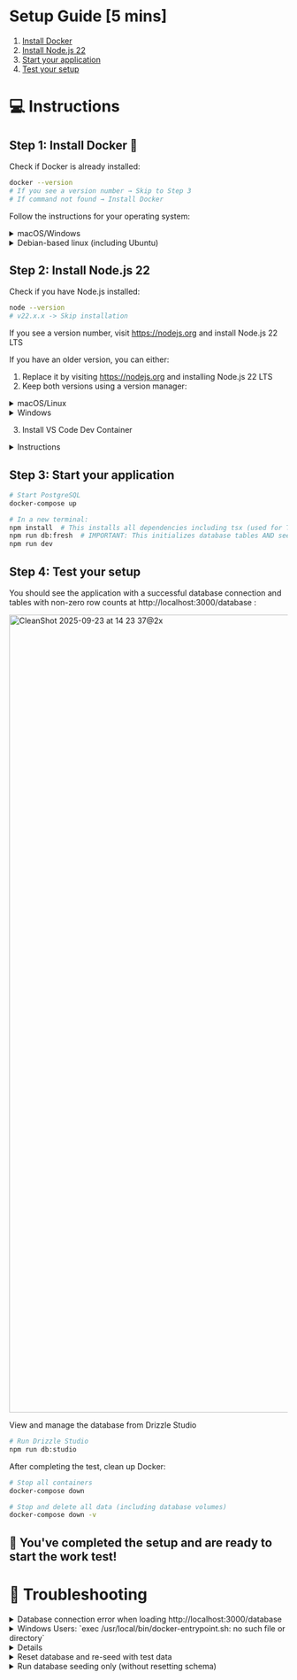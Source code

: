 # Setup Guide [5 mins]

1. [Install Docker](#step-1-install-docker-)
2. [Install Node.js 22](#step-2-install-nodejs-22)
3. [Start your application](#step-3-start-application)
4. [Test your setup](#step-4-test-your-setup)

# 💻 Instructions

## Step 1: Install Docker 🐳

Check if Docker is already installed:

```bash
docker --version
# If you see a version number → Skip to Step 3
# If command not found → Install Docker
```

Follow the instructions for your operating system:

<details>
<summary>macOS/Windows</summary>

1. Go to https://www.docker.com/products/docker-desktop/ and download Docker Desktop for your operating system.
2. After installation, start Docker Desktop and wait for it to fully initialize (~30 seconds).
3. Make sure Docker Desktop is running (check for the whale icon in your system tray/menu bar)
</details>
<details>
<summary>Debian-based linux (including Ubuntu)</summary>

```bash
curl -fsSL https://get.docker.com -o get-docker.sh
sudo sh get-docker.sh
sudo usermod -aG docker $USER
newgrp docker
```

Check if Docker daemon is running:

```bash
sudo systemctl status docker
# If not running:
sudo systemctl start docker
```

</details>

## Step 2: Install Node.js 22

Check if you have Node.js installed:

```bash
node --version
# v22.x.x -> Skip installation
```

If you see a version number, visit https://nodejs.org and install Node.js 22 LTS

If you have an older version, you can either:

1. Replace it by visiting https://nodejs.org and installing Node.js 22 LTS
2. Keep both versions using a version manager:
<details>
<summary>macOS/Linux</summary>

```bash
# Install nvm (Node Version Manager)
curl -o- https://raw.githubusercontent.com/nvm-sh/nvm/v0.39.0/install.sh | bash
# OR if you don't have curl:
wget -qO- https://raw.githubusercontent.com/nvm-sh/nvm/v0.39.0/install.sh | bash

# Reload your terminal or run:
source ~/.bashrc  # or ~/.zshrc for zsh users

# Install and use Node 22
nvm install 22
nvm use 22
```

</details>
<details>
<summary>Windows</summary>

```bash
# Install nvm-windows from: https://github.com/coreybutler/nvm-windows/releases
# Download and run the nvm-setup.exe installer

# After installation, in a new terminal:
nvm install 22
nvm use 22
```

</details>

3. Install VS Code Dev Container
<details>
<summary>Instructions</summary>

1. Install the "Dev Containers" extension in VS Code
1. Open this project in VS Code by clicking "Reopen in Container" when prompted (or press F1 and search for "Dev Containers: Reopen in Container")
   - VS Code will build the container, install dependencies and set up the database independently
   - Once ready, you'll see "✅ Dev container ready!" in the terminal
1. Run `npm run dev` in the VS Code terminal
1. You can skip [Step 3: Start application](#step-3-start-application) and open http://localhost:3000 in your browser
</details>

## Step 3: Start your application

```bash
# Start PostgreSQL
docker-compose up

# In a new terminal:
npm install  # This installs all dependencies including tsx (used for TypeScript execution)
npm run db:fresh  # IMPORTANT: This initializes database tables AND seeds test data
npm run dev
```

## Step 4: Test your setup

You should see the application with a successful database connection and tables with non-zero row counts at http://localhost:3000/database :

<img width="3214" height="1442" alt="CleanShot 2025-09-23 at 14 23 37@2x" src="https://github.com/user-attachments/assets/18daa987-756a-471c-904f-82f032a26b38" />

View and manage the database from Drizzle Studio

```bash
# Run Drizzle Studio
npm run db:studio
```

After completing the test, clean up Docker:

```bash
# Stop all containers
docker-compose down

# Stop and delete all data (including database volumes)
docker-compose down -v
```

## 🎉 You've completed the setup and are ready to start the work test!

# 🔧 Troubleshooting

<details>
<summary>Database connection error when loading http://localhost:3000/database </summary>

verify PostgreSQL is running:

```bash
docker ps  # Should show tech-lead-postgres container running
```

</details>

<details>
<summary>Windows Users: `exec /usr/local/bin/docker-entrypoint.sh: no such file or directory`</summary>

This error occurs when Git converts line endings to Windows format (CRLF). To fix:

Option 1: Fresh clone with correct line endings

```bash
# Configure git to preserve LF line endings
git config --global core.autocrlf input

# Remove the current directory and clone again
cd ..
rm -rf tech-lead-test
git clone <repository-url>
cd tech-lead-test
docker-compose up --build
```

Option 2: Rebuild containers (the Dockerfile now auto-fixes line endings)

```bash
docker-compose down
docker-compose build --no-cache
docker-compose up
```

</details>

<details>
<summmary>Can't access http://localhost:3000?</summary>

1. Check if containers are running:

```bash
docker ps
```

You should see both `tech-lead-app` and `tech-lead-postgres` running.

2. Check application logs:

```bash
docker-compose logs app
```

Look for `"ready - started server on 0.0.0.0:3000"` message.

3. Wait for initialization: The first start takes a few minutes to:
   - Install dependencies
   - Set up the database
   - Start the development server

4. Try without detached mode to see live output:

```bash
docker-compose down
docker-compose up --build
```

This shows all logs in real-time so you can see exactly what's happening.

</details>

<details> 
<summary>Reset database and re-seed with test data</summary>

```bash
npm run db:fresh
```

</details>

<details>
<summary>Run database seeding only (without resetting schema)</summary>

```bash
npm run db:seed
```

</details>
